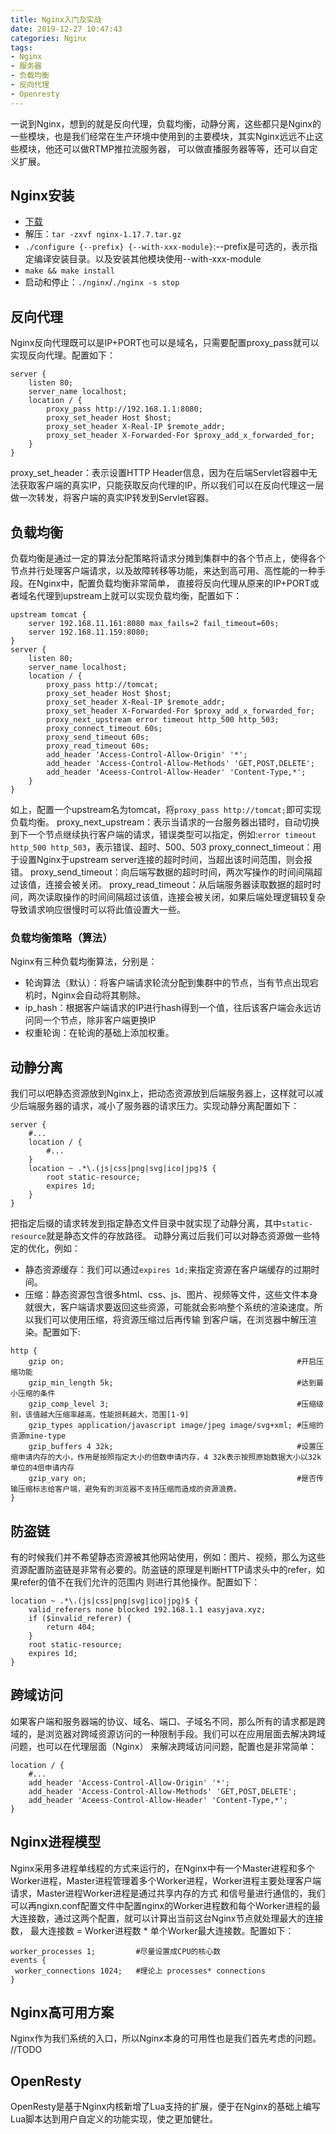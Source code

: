 ```yaml
---
title: Nginx入门及实战
date: 2019-12-27 10:47:43
categories: Nginx
tags:
- Nginx
- 服务器
- 负载均衡
- 反向代理
- Openresty
---
```

一说到Nginx，想到的就是反向代理，负载均衡，动静分离，这些都只是Nginx的一些模块，也是我们经常在生产环境中使用到的主要模块，其实Nginx远远不止这些模块，他还可以做RTMP推拉流服务器，
可以做直播服务器等等，还可以自定义扩展。

## Nginx安装
* [下载](http://nginx.org/download/nginx-1.17.7.tar.gz)
* 解压：`tar -zxvf nginx-1.17.7.tar.gz`
* `./configure {--prefix} {--with-xxx-module}`:--prefix是可选的，表示指定编译安装目录。以及安装其他模块使用--with-xxx-module
* `make && make install`
* 启动和停止：`./nginx`/`./nginx -s stop`

## 反向代理
Nginx反向代理既可以是IP+PORT也可以是域名，只需要配置proxy_pass就可以实现反向代理。配置如下：
```
server {
    listen 80;
    server_name localhost;
    location / {
        proxy_pass http://192.168.1.1:8080;
        proxy_set_header Host $host;
        proxy_set_header X-Real-IP $remote_addr;
        proxy_set_header X-Forwarded-For $proxy_add_x_forwarded_for;
    }
}
```
proxy_set_header：表示设置HTTP Header信息，因为在后端Servlet容器中无法获取客户端的真实IP，只能获取反向代理的IP，所以我们可以在反向代理这一层做一次转发，将客户端的真实IP转发到Servlet容器。

## 负载均衡
负载均衡是通过一定的算法分配策略将请求分摊到集群中的各个节点上，使得各个节点并行处理客户端请求，以及故障转移等功能，来达到高可用、高性能的一种手段。在Nginx中，配置负载均衡非常简单，
直接将反向代理从原来的IP+PORT或者域名代理到upstream上就可以实现负载均衡，配置如下：
```
upstream tomcat {
    server 192.168.11.161:8080 max_fails=2 fail_timeout=60s;
    server 192.168.11.159:8080;
}
server {
    listen 80;
    server_name localhost;
    location / {
        proxy_pass http://tomcat;
        proxy_set_header Host $host;
        proxy_set_header X-Real-IP $remote_addr;
        proxy_set_header X-Forwarded-For $proxy_add_x_forwarded_for;
        proxy_next_upstream error timeout http_500 http_503;
        proxy_connect_timeout 60s;
        proxy_send_timeout 60s;
        proxy_read_timeout 60s;
        add_header 'Access-Control-Allow-Origin' '*';
        add_header 'Access-Control-Allow-Methods' 'GET,POST,DELETE';
        add_header 'Aceess-Control-Allow-Header' 'Content-Type,*';
    }
}
```
如上，配置一个upstream名为tomcat，将`proxy_pass http://tomcat;`即可实现负载均衡。
proxy_next_upstream：表示当请求的一台服务器出错时，自动切换到下一个节点继续执行客户端的请求，错误类型可以指定，例如:`error timeout http_500 http_503`，表示错误、超时、500、503
proxy_connect_timeout：用于设置Nginx于upstream server连接的超时时间，当超出该时间范围，则会报错。
proxy_send_timeout：向后端写数据的超时时间，两次写操作的时间间隔超过该值，连接会被关闭。
proxy_read_timeout：从后端服务器读取数据的超时时间，两次读取操作的时间间隔超过该值，连接会被关闭，如果后端处理逻辑较复杂导致请求响应很慢时可以将此值设置大一些。

### 负载均衡策略（算法）
Nginx有三种负载均衡算法，分别是：
* 轮询算法（默认）：将客户端请求轮流分配到集群中的节点，当有节点出现宕机时，Nginx会自动将其剔除。
* ip_hash：根据客户端请求的IP进行hash得到一个值，往后该客户端会永远访问同一个节点，除非客户端更换IP
* 权重轮询：在轮询的基础上添加权重。

## 动静分离
我们可以吧静态资源放到Nginx上，把动态资源放到后端服务器上，这样就可以减少后端服务器的请求，减小了服务器的请求压力。实现动静分离配置如下：
```
server {
    #...
    location / {
        #...
    }
    location ~ .*\.(js|css|png|svg|ico|jpg)$ {
        root static-resource;
        expires 1d;
    }
}
```
把指定后缀的请求转发到指定静态文件目录中就实现了动静分离，其中`static-resource`就是静态文件的存放路径。
动静分离过后我们可以对静态资源做一些特定的优化，例如：
* 静态资源缓存：我们可以通过`expires 1d;`来指定资源在客户端缓存的过期时间。
* 压缩：静态资源包含很多html、css、js、图片、视频等文件，这些文件本身就很大，客户端请求要返回这些资源，可能就会影响整个系统的渲染速度。所以我们可以使用压缩，将资源压缩过后再传输
到客户端，在浏览器中解压渲染。配置如下:
```
http {
    gzip on;                                                    #开启压缩功能
    gzip_min_length 5k;                                         #达到最小压缩的条件
    gzip_comp_level 3;                                          #压缩级别，该值越大压缩率越高，性能损耗越大，范围[1-9]
    gzip_types application/javascript image/jpeg image/svg+xml; #压缩的资源mine-type
    gzip_buffers 4 32k;                                         #设置压缩申请内存的大小，作用是按照指定大小的倍数申请内存，4 32k表示按照原始数据大小以32k单位的4倍申请内存
    gzip_vary on;                                               #是否传输压缩标志给客户端，避免有的浏览器不支持压缩而造成的资源浪费。
}
```

## 防盗链
有的时候我们并不希望静态资源被其他网站使用，例如：图片、视频，那么为这些资源配置防盗链是非常有必要的。防盗链的原理是判断HTTP请求头中的refer，如果refer的值不在我们允许的范围内
则进行其他操作。配置如下：
```
location ~ .*\.(js|css|png|svg|ico|jpg)$ {
    valid_referers none blocked 192.168.1.1 easyjava.xyz;
    if ($invalid_referer) {
        return 404;
    }
    root static-resource;
    expires 1d;
}
```

## 跨域访问
如果客户端和服务器端的协议、域名、端口、子域名不同，那么所有的请求都是跨域的，是浏览器对跨域资源访问的一种限制手段。我们可以在应用层面去解决跨域问题，也可以在代理层面（Nginx）
来解决跨域访问问题，配置也是非常简单：
```
location / {
    #...
    add_header 'Access-Control-Allow-Origin' '*';
    add_header 'Access-Control-Allow-Methods' 'GET,POST,DELETE';
    add_header 'Aceess-Control-Allow-Header' 'Content-Type,*';
}
```

## Nginx进程模型
Nginx采用多进程单线程的方式来运行的，在Nginx中有一个Master进程和多个Worker进程，Master进程管理着多个Worker进程，Worker进程主要处理客户端请求，Master进程Worker进程是通过共享内存的方式
和信号量进行通信的，我们可以再ngixn.conf配置文件中配置nginx的Worker进程数和每个Worker进程的最大连接数，通过这两个配置，就可以计算出当前这台Nginx节点就处理最大的连接数，
最大连接数 = Worker进程数 * 单个Worker最大连接数。配置如下：
```
worker_processes 1;         #尽量设置成CPU的核心数
events {
 worker_connections 1024;   #理论上 processes* connections
}
```

## Nginx高可用方案
Nginx作为我们系统的入口，所以Nginx本身的可用性也是我们首先考虑的问题。
//TODO

## OpenResty
OpenResty是基于Nginx内核新增了Lua支持的扩展，便于在Nginx的基础上编写Lua脚本达到用户自定义的功能实现，使之更加健壮。
